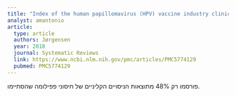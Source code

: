 ```yaml
---
title: "Index of the human papillomavirus (HPV) vaccine industry clinical study programmes and non-industry funded studies: a necessary basis to address reporting bias in a systematic review"
analyst: amantonio
article:
  type: article
  authors: Jørgensen
  year: 2018
  journal: Systematic Reviews
  link: https://www.ncbi.nlm.nih.gov/pmc/articles/PMC5774129
  pubmed: PMC5774129
---
```


פורסמו רק 48% מתוצאות הניסויים הקליניים של חיסוני פפילומה שהסתיימו.
